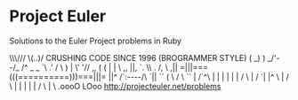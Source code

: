 <h1>Project Euler</h1>
<p>Solutions to the Euler Project problems in Ruby</p>
            \\\///                                        
            \(..)/  CRUSHING CODE SINCE 1996 (BROGRAMMER STYLE)
            ( _) )                                        
          _/'--/_                                        
        /^ _   _ `\                                      
      .' /       \ )                                     
      |  \'     '//                                      
,,   (  ( |     | \      ,,                              
||,   `. \\  .  /, \    ,||                              
=|||===(((==========)))===|||=                            
||^      /`:----/\      `||                              
``      (   \  /  \      ``                              
        |   /`^\   |                                     
        |   |  |   |                                     
        |  /    \  |                                     
        / `|      |^ \                                    
        |  /      \  |                                    
        | |        | |                                    
         / \        | \                                    
        .oooO       LOoo                                   
<a href="http://projecteuler.net/problems">http://projecteuler.net/problems</a>
